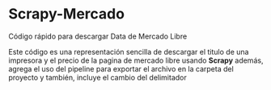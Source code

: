 # Scrapy-Mercado
Código rápido para descargar Data de Mercado Libre

Este código es una representación sencilla de descargar el titulo de una impresora y el precio de la pagina de mercado libre usando **Scrapy**  además, agrega el uso del pipeline 
para exportar el archivo en la carpeta del proyecto y también, incluye el cambio del delimitador
